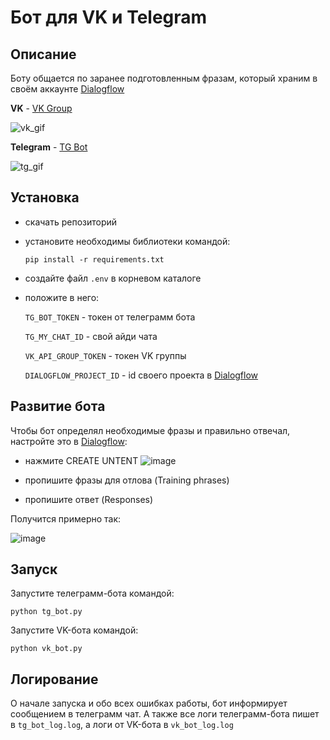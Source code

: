 # Бот для VK и Telegram

## Описание

Боту общается по заранее подготовленным фразам, который храним в своём аккаунте [Dialogflow](https://dialogflow.cloud.google.com/)

**VK**  - [VK Group](https://vk.com/im?media=&sel=-194790108)

![vk_gif](https://user-images.githubusercontent.com/58893102/222070436-49f7884e-103a-4a0b-b5e5-e9c2a1b997dd.gif)


**Telegram** - [TG Bot](https://t.me/verb_game_bot)

![tg_gif](https://user-images.githubusercontent.com/58893102/222070418-aae63936-bbc3-42fa-ba86-584a3de23b0f.gif)


## Установка

- скачать репозиторий
- установите необходимы библиотеки командой:

    ```pip install -r requirements.txt```
    
- создайте файл ```.env``` в корневом каталоге
- положите в него:

    ```TG_BOT_TOKEN``` - токен от телеграмм бота

    ```TG_MY_CHAT_ID``` - свой айди чата
    
    ```VK_API_GROUP_TOKEN``` - токен VK группы
    
    ```DIALOGFLOW_PROJECT_ID``` - id своего проекта в [Dialogflow](https://dialogflow.cloud.google.com/)

## Развитие бота

Чтобы бот определял необходимые фразы и правильно отвечал, настройте это в [Dialogflow](https://dialogflow.cloud.google.com/):

- нажмите CREATE UNTENT
![image](https://user-images.githubusercontent.com/58893102/222640446-f944455d-95c2-4614-9f50-dc76a01d9386.png)

- пропишите фразы для отлова (Training phrases)

- пропишите ответ (Responses)

Получится примерно так:

![image](https://user-images.githubusercontent.com/58893102/222640855-9c57e7d4-f3ed-4ebb-ab66-1c98a0a61c57.png)


## Запуск

Запустите телеграмм-бота командой:

```python tg_bot.py```

Запустите VK-бота командой:

```python vk_bot.py```


## Логирование

О начале запуска и обо всех ошибках работы, бот информирует сообщением в телеграмм чат.
А также все логи телеграмм-бота пишет в ```tg_bot_log.log```, а логи от VK-бота в ```vk_bot_log.log```
